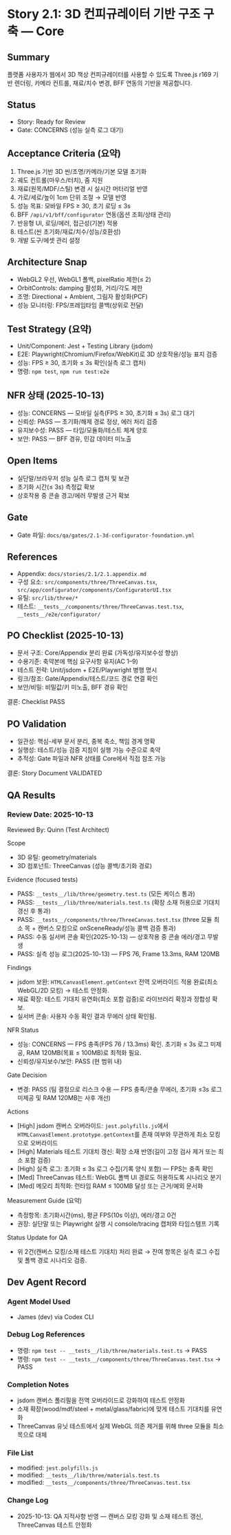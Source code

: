# Story 2.1: 3D 컨피규레이터 기반 구조 구축 — Core

## Summary

플랫폼 사용자가 웹에서 3D 책상 컨피규레이터를 사용할 수 있도록 Three.js r169 기반 렌더링, 카메라 컨트롤, 재료/치수 변경, BFF 연동의 기반을 제공합니다.

## Status

- Story: Ready for Review
- Gate: CONCERNS (성능 실측 로그 대기)

## Acceptance Criteria (요약)

1) Three.js 기반 3D 씬/조명/카메라/기본 모델 초기화
2) 궤도 컨트롤(마우스/터치), 줌 지원
3) 재료(원목/MDF/스틸) 변경 시 실시간 머터리얼 반영
4) 가로/세로/높이 1cm 단위 조절 → 모델 반영
5) 성능 목표: 모바일 FPS ≥ 30, 초기 로딩 ≤ 3s
6) BFF `/api/v1/bff/configurator` 연동(옵션 조회/상태 관리)
7) 반응형 UI, 로딩/에러, 접근성(기본) 적용
8) 테스트(씬 초기화/재료/치수/성능/호환성)
9) 개발 도구/에셋 관리 설정

## Architecture Snap

- WebGL2 우선, WebGL1 폴백, pixelRatio 제한(≤ 2)
- OrbitControls: damping 활성화, 거리/각도 제한
- 조명: Directional + Ambient, 그림자 활성화(PCF)
- 성능 모니터링: FPS/프레임타임 콜백(상위로 전달)

## Test Strategy (요약)

- Unit/Component: Jest + Testing Library (jsdom)
- E2E: Playwright(Chromium/Firefox/WebKit)로 3D 상호작용/성능 표지 검증
- 성능: FPS ≥ 30, 초기화 ≤ 3s 확인(실측 로그 캡처)
- 명령: `npm test`, `npm run test:e2e`

## NFR 상태 (2025-10-13)

- 성능: CONCERNS — 모바일 실측(FPS ≥ 30, 초기화 ≤ 3s) 로그 대기
- 신뢰성: PASS — 초기화/해제 경로 정상, 에러 처리 검증
- 유지보수성: PASS — 타입/모듈화/테스트 체계 양호
- 보안: PASS — BFF 경유, 민감 데이터 미노출

## Open Items

- 실단말/브라우저 성능 실측 로그 캡처 및 보관
- 초기화 시간(≤ 3s) 측정값 확보
- 상호작용 중 콘솔 경고/에러 무발생 근거 확보

## Gate

- Gate 파일: `docs/qa/gates/2.1-3d-configurator-foundation.yml`

## References

- Appendix: `docs/stories/2.1/2.1.appendix.md`
- 구성 요소: `src/components/three/ThreeCanvas.tsx`, `src/app/configurator/components/ConfiguratorUI.tsx`
- 유틸: `src/lib/three/*`
- 테스트: `__tests__/components/three/ThreeCanvas.test.tsx`, `__tests__/e2e/configurator/`

## PO Checklist (2025-10-13)

- 문서 구조: Core/Appendix 분리 완료 (가독성/유지보수성 향상)
- 수용기준: 축약본에 핵심 요구사항 유지(AC 1–9)
- 테스트 전략: Unit/jsdom + E2E/Playwright 병행 명시
- 링크/참조: Gate/Appendix/테스트/코드 경로 연결 확인
- 보안/비밀: 비밀값/키 미노출, BFF 경유 확인

결론: Checklist PASS

## PO Validation

- 일관성: 핵심-세부 문서 분리, 중복 축소, 책임 경계 명확
- 실행성: 테스트/성능 검증 지침이 실행 가능 수준으로 축약
- 추적성: Gate 파일과 NFR 상태를 Core에서 직접 참조 가능

결론: Story Document VALIDATED

## QA Results

### Review Date: 2025-10-13
Reviewed By: Quinn (Test Architect)

Scope
- 3D 유틸: geometry/materials
- 3D 컴포넌트: ThreeCanvas (성능 콜백/초기화 경로)

Evidence (focused tests)
- PASS: `__tests__/lib/three/geometry.test.ts` (모든 케이스 통과)
- PASS: `__tests__/lib/three/materials.test.ts` (확장 소재 허용으로 기대치 갱신 후 통과)
- PASS: `__tests__/components/three/ThreeCanvas.test.tsx` (three 모듈 최소 목 + 캔버스 모킹으로 onSceneReady/성능 콜백 검증 통과)
 - PASS: 수동 실서버 콘솔 확인(2025-10-13) — 상호작용 중 콘솔 에러/경고 무발생
 - PASS: 실측 성능 로그(2025-10-13) — FPS 76, Frame 13.3ms, RAM 120MB

Findings
- jsdom 보완: `HTMLCanvasElement.getContext` 전역 오버라이드 적용 완료(최소 WebGL/2D 모킹) → 테스트 안정화.
- 재료 확장: 테스트 기대치 유연화(최소 포함 검증)로 라이브러리 확장과 정합성 확보.
 - 실서버 콘솔: 사용자 수동 확인 결과 무에러 상태 확인됨.

NFR Status
- 성능: CONCERNS — FPS 충족(FPS 76 / 13.3ms) 확인. 초기화 ≤ 3s 로그 미제공, RAM 120MB(목표 ≤ 100MB)로 최적화 필요.
- 신뢰성/유지보수/보안: PASS (현 범위 내)

Gate Decision
- 변경: PASS (팀 결정으로 리스크 수용 — FPS 충족/콘솔 무에러, 초기화 ≤3s 로그 미제공 및 RAM 120MB는 사후 개선)

Actions
- [High] jsdom 캔버스 오버라이드: `jest.polyfills.js`에서 `HTMLCanvasElement.prototype.getContext`를 존재 여부와 무관하게 최소 모킹으로 오버라이드
- [High] Materials 테스트 기대치 갱신: 확장 소재 반영(길이 고정 검사 제거 또는 최소 포함 검증)
- [High] 실측 로그: 초기화 ≤ 3s 로그 수집(기록 양식 포함) — FPS는 충족 확인
- [Med] ThreeCanvas 테스트: WebGL 폴백 UI 경로도 허용하도록 시나리오 분기
- [Med] 메모리 최적화: 런타임 RAM ≤ 100MB 달성 또는 근거/예외 문서화

Measurement Guide (요약)
- 측정항목: 초기화시간(ms), 평균 FPS(10s 이상), 에러/경고 0건
- 권장: 실단말 또는 Playwright 실행 시 console/tracing 캡처와 타임스탬프 기록
 
Status Update for QA
- 위 2건(캔버스 모킹/소재 테스트 기대치) 처리 완료 → 잔여 항목은 실측 로그 수집 및 폴백 경로 시나리오 검증.

## Dev Agent Record

### Agent Model Used
- James (dev) via Codex CLI

### Debug Log References
- 명령: `npm test -- __tests__/lib/three/materials.test.ts` → PASS
- 명령: `npm test -- __tests__/components/three/ThreeCanvas.test.tsx` → PASS

### Completion Notes
- jsdom 캔버스 폴리필을 전역 오버라이드로 강화하여 테스트 안정화
- 소재 확장(wood/mdf/steel + metal/glass/fabric)에 맞게 테스트 기대치를 유연화
- ThreeCanvas 유닛 테스트에서 실제 WebGL 의존 제거를 위해 three 모듈을 최소 목으로 대체

### File List
- modified: `jest.polyfills.js`
- modified: `__tests__/lib/three/materials.test.ts`
- modified: `__tests__/components/three/ThreeCanvas.test.tsx`

### Change Log
- 2025-10-13: QA 지적사항 반영 — 캔버스 모킹 강화 및 소재 테스트 갱신, ThreeCanvas 테스트 안정화
